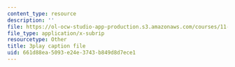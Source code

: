 ```yaml
---
content_type: resource
description: ''
file: https://ol-ocw-studio-app-production.s3.amazonaws.com/courses/11-384-malaysia-sustainable-cities-practicum-spring-2018/661d88ea5093e24e3743b849d8d7ece1_zqG5N0ixkak.srt
file_type: application/x-subrip
resourcetype: Other
title: 3play caption file
uid: 661d88ea-5093-e24e-3743-b849d8d7ece1
---
```

